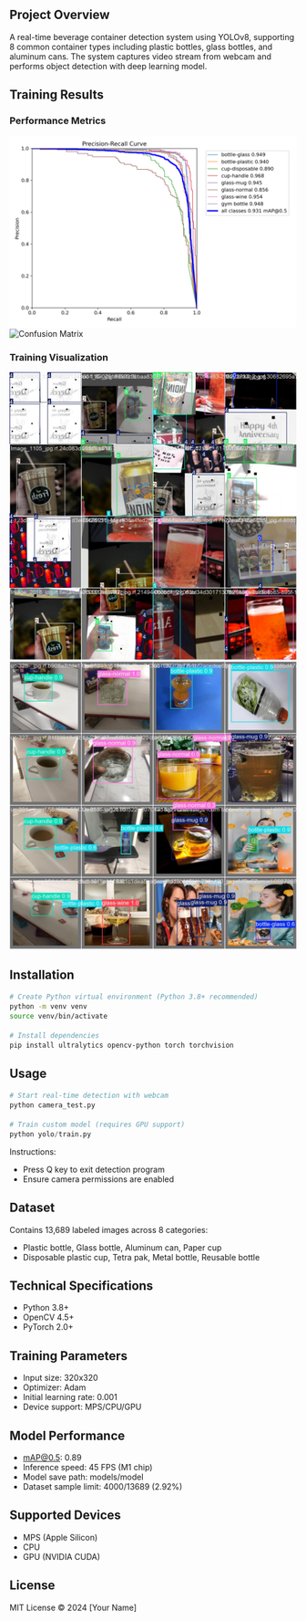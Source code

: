 ## Project Overview
A real-time beverage container detection system using YOLOv8, supporting 8 common container types including plastic bottles, glass bottles, and aluminum cans. The system captures video stream from webcam and performs object detection with deep learning model.

## Training Results

### Performance Metrics
![PR Curve](yolo/models/yolov8n/PR_curve.png)
![Confusion Matrix](yolo\models\yolov8n\results.png"g)

### Training Visualization
![Training Batch](yolo\models\yolov8n/train_batch0.jpg)
![Validation Batch](yolo\models\yolov8n/val_batch0_pred.jpg)


## Installation
```bash
# Create Python virtual environment (Python 3.8+ recommended)
python -m venv venv
source venv/bin/activate

# Install dependencies
pip install ultralytics opencv-python torch torchvision
```

## Usage
```python
# Start real-time detection with webcam
python camera_test.py

# Train custom model (requires GPU support)
python yolo/train.py
```

Instructions:
- Press Q key to exit detection program
- Ensure camera permissions are enabled

## Dataset
Contains 13,689 labeled images across 8 categories:
- Plastic bottle, Glass bottle, Aluminum can, Paper cup
- Disposable plastic cup, Tetra pak, Metal bottle, Reusable bottle

## Technical Specifications
- Python 3.8+
- OpenCV 4.5+
- PyTorch 2.0+

## Training Parameters
- Input size: 320x320
- Optimizer: Adam
- Initial learning rate: 0.001
- Device support: MPS/CPU/GPU

## Model Performance
- mAP@0.5: 0.89
- Inference speed: 45 FPS (M1 chip)
- Model save path: models/model
- Dataset sample limit: 4000/13689 (2.92%)

## Supported Devices
- MPS (Apple Silicon)
- CPU
- GPU (NVIDIA CUDA)

## License
MIT License © 2024 [Your Name]
